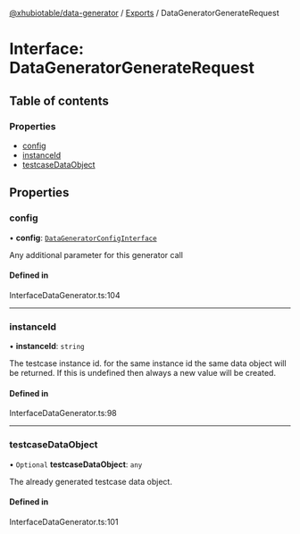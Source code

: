[@xhubiotable/data-generator](../README.md) / [Exports](../modules.md) / DataGeneratorGenerateRequest

# Interface: DataGeneratorGenerateRequest

## Table of contents

### Properties

- [config](DataGeneratorGenerateRequest.md#config)
- [instanceId](DataGeneratorGenerateRequest.md#instanceid)
- [testcaseDataObject](DataGeneratorGenerateRequest.md#testcasedataobject)

## Properties

### config

• **config**: [`DataGeneratorConfigInterface`](DataGeneratorConfigInterface.md)

Any additional parameter for this generator call

#### Defined in

InterfaceDataGenerator.ts:104

___

### instanceId

• **instanceId**: `string`

The testcase instance id. for the same instance id the same data object
will be returned. If this is undefined then always a new value will be created.

#### Defined in

InterfaceDataGenerator.ts:98

___

### testcaseDataObject

• `Optional` **testcaseDataObject**: `any`

The already generated testcase data object.

#### Defined in

InterfaceDataGenerator.ts:101
